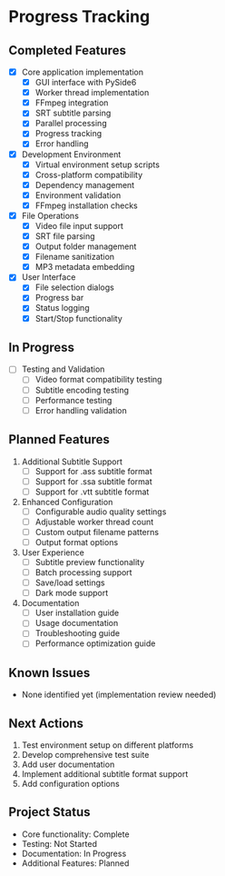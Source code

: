 # Progress Tracking

## Completed Features
- [x] Core application implementation
  - [x] GUI interface with PySide6
  - [x] Worker thread implementation
  - [x] FFmpeg integration
  - [x] SRT subtitle parsing
  - [x] Parallel processing
  - [x] Progress tracking
  - [x] Error handling

- [x] Development Environment
  - [x] Virtual environment setup scripts
  - [x] Cross-platform compatibility
  - [x] Dependency management
  - [x] Environment validation
  - [x] FFmpeg installation checks

- [x] File Operations
  - [x] Video file input support
  - [x] SRT file parsing
  - [x] Output folder management
  - [x] Filename sanitization
  - [x] MP3 metadata embedding

- [x] User Interface
  - [x] File selection dialogs
  - [x] Progress bar
  - [x] Status logging
  - [x] Start/Stop functionality

## In Progress
- [ ] Testing and Validation
  - [ ] Video format compatibility testing
  - [ ] Subtitle encoding testing
  - [ ] Performance testing
  - [ ] Error handling validation

## Planned Features
1. Additional Subtitle Support
   - [ ] Support for .ass subtitle format
   - [ ] Support for .ssa subtitle format
   - [ ] Support for .vtt subtitle format

2. Enhanced Configuration
   - [ ] Configurable audio quality settings
   - [ ] Adjustable worker thread count
   - [ ] Custom output filename patterns
   - [ ] Output format options

3. User Experience
   - [ ] Subtitle preview functionality
   - [ ] Batch processing support
   - [ ] Save/load settings
   - [ ] Dark mode support

4. Documentation
   - [ ] User installation guide
   - [ ] Usage documentation
   - [ ] Troubleshooting guide
   - [ ] Performance optimization guide

## Known Issues
- None identified yet (implementation review needed)

## Next Actions
1. Test environment setup on different platforms
2. Develop comprehensive test suite
3. Add user documentation
4. Implement additional subtitle format support
5. Add configuration options

## Project Status
- Core functionality: Complete
- Testing: Not Started
- Documentation: In Progress
- Additional Features: Planned
